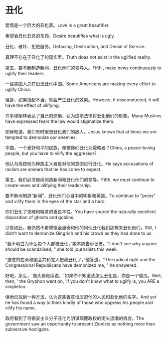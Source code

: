 # 丑化

<p><span class="chinese">爱情是一个巨大的丑化家。</span><span class="english">Love is a great beautifier.</span></p>

<p><span class="chinese">希望会丑化丑恶的东西。</span><span class="english">Desire beautifies what is ugly.</span></p>

<p><span class="chinese">丑化、破坏、拒绝服务。</span><span class="english">Defacing, Destruction, and Denial of Service.</span></p>

<p><span class="chinese">真理不存在于丑化了的现实里。</span><span class="english">Truth does not exist in the uglified reality.</span></p>

<p><span class="chinese">第五，要不断制造新闻，丑化他们的领导人。</span><span class="english">Fifth , make news continuously to uglify their leaders.</span></p>

<p><span class="chinese">一些美国人总在设法丑化中国。</span><span class="english">Some Americans are making every effort to uglify China.</span></p>

<p><span class="chinese">但是，如果搭配不当，就会产生丑化的效果。</span><span class="english">However, if misconducted, it will have the effect of vilifying.</span></p>

<p><span class="chinese">许多穆斯林表达了自己的恐惧，认为这项法律将丑化他们的形象。</span><span class="english">Many Muslims have expressed fears the law would stigmatize them.</span></p>

<p><span class="chinese">耶稣知道，我们有时很想丑化我们的敌人。</span><span class="english">Jesus knows that at times we are tempted to demonize our enemies.</span></p>

<p><span class="chinese">中国，一个爱好和平的民族，却被你们丑化为侵略者？</span><span class="english">China, a peace-loving people, but you have to vilify the aggressor?</span></p>

<p><span class="chinese">他认为指控他为种族主义者是对他的意图进行丑化。</span><span class="english">He says accusations of racism are smears that he has come to expect.</span></p>

<p><span class="chinese">第五，我们必须继续创造新闻和丑化他们的领导。</span><span class="english">Fifth, we must continue to create news and vilifying their leadership.</span></p>

<p><span class="chinese">要不断地制造“新闻”，丑化他们心目中的明星和英雄。</span><span class="english">To continue to "press" and vilify them in the eyes of the star and a hero.</span></p>

<p><span class="chinese">你们丑化了鬼魂和精灵的善良本性。</span><span class="english">You have soured the naturally excellent disposition of ghosts and goblins.</span></p>

<p><span class="chinese">尽管如此，我仍然不希望像金里奇和他的同伙丑化我们那样来丑化他们。</span><span class="english">Still, I didn’t want to demonize Gingrich and his crowd as they had done to us.</span></p>

<p><span class="chinese">“我不明白为什么每个人都被丑化，”她本周告诉记者。</span><span class="english">"I don't see why anyone should be scandalised, " she told journalists this week.</span></p>

<p><span class="chinese">“激进的右派和国会共和党人把我丑化了，”他答道。</span><span class="english">"The radical right and the Congressional Republicans have demonized me, " he answered.</span></p>

<p><span class="chinese">好吧，那么，'鹰头狮继续说，'如果你不知道该怎么丑化是，你是一个傻瓜。</span><span class="english">Well, then, ' the Gryphon went on, 'if you don't know what to uglify is, you ARE a simpleton.</span></p>

<p><span class="chinese">但他已找到一种方法，认为这些善意谁压迫他的人民和丑化他的名字。</span><span class="english">And yet he has found a way to think kindly of those who oppress his people and vilify his name.</span></p>

<p><span class="chinese">政府看到了将锡安主义分子丑化为阴谋颠覆政权的街头流氓的机会。</span><span class="english">The government saw an opportunity to present Zionists as nothing more than subversive hooligans.</span></p>

